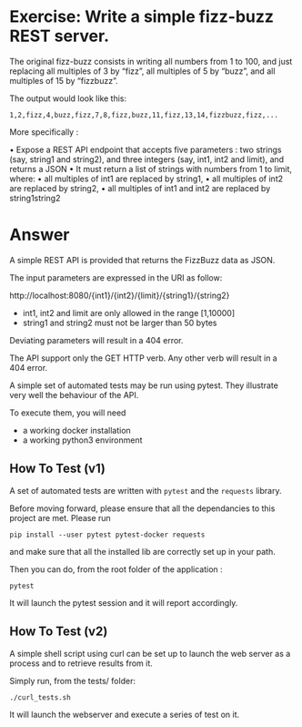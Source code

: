 # Exercise: Write a simple fizz-buzz REST server.

The original fizz-buzz consists in writing all numbers from 1 to 100, 
and just replacing all multiples of 3 by “fizz”, all multiples of 5 
by “buzz”, and all multiples of 15 by “fizzbuzz”. 

The output would look like this:

    1,2,fizz,4,buzz,fizz,7,8,fizz,buzz,11,fizz,13,14,fizzbuzz,fizz,...

More specifically :

• Expose a REST API endpoint that accepts five parameters : 
  two strings (say, string1 and string2), 
  and three integers (say, int1, int2 and limit), and returns a JSON
• It must return a list of strings with numbers from 1 to limit, where:
• all multiples of int1 are replaced by string1,
• all multiples of int2 are replaced by string2,
• all multiples of int1 and int2 are replaced by string1string2

# Answer

A simple REST API is provided that returns the FizzBuzz data as JSON.

The input parameters are expressed in the URI as follow:

http://localhost:8080/{int1}/{int2}/{limit}/{string1}/{string2}

* int1, int2 and limit are only allowed in the range [1,10000]
* string1 and string2 must not be larger than 50 bytes

Deviating parameters will result in a 404 error.

The API support only the GET HTTP verb. Any other verb will result
in a 404 error.

A simple set of automated tests may be run using pytest. 
They illustrate very well the behaviour of the API.

To execute them, you will need
* a working docker installation
* a working python3 environment

## How To Test (v1)

A set of automated tests are written with `pytest`
and the `requests` library.

Before moving forward, please ensure that all the dependancies
to this project are met. Please run

    pip install --user pytest pytest-docker requests

and make sure that all the installed lib are correctly set up in your path.

Then you can do, from the root folder of the application :

    pytest

It will launch the pytest session and it will report accordingly.

## How To Test (v2)

A simple shell script using curl can be set up to 
launch the web server as a process and to retrieve results
from it.

Simply run, from the tests/ folder:

    ./curl_tests.sh

It will launch the webserver and execute a series of test
on it.

